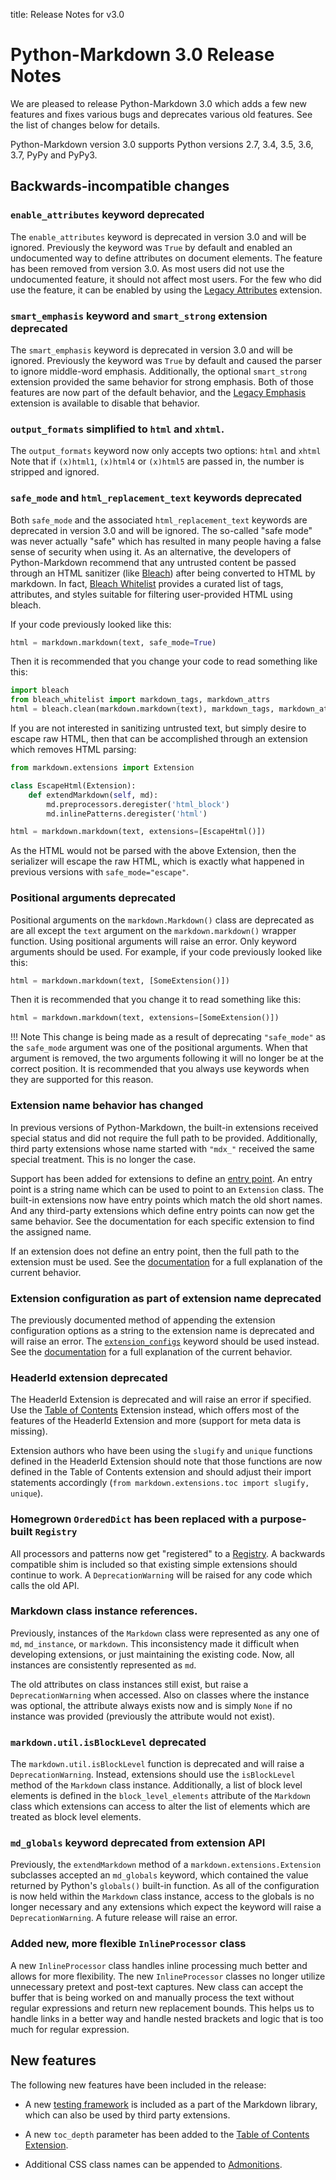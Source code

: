 title: Release Notes for v3.0

# Python-Markdown 3.0 Release Notes

We are pleased to release Python-Markdown 3.0 which adds a few new features and
fixes various bugs and deprecates various old features. See the list of changes
below for details.

Python-Markdown version 3.0 supports Python versions 2.7, 3.4, 3.5, 3.6, 3.7,
PyPy and PyPy3.

## Backwards-incompatible changes

### `enable_attributes` keyword deprecated

The `enable_attributes` keyword is deprecated in version 3.0 and will be
ignored. Previously the keyword was `True` by default and enabled an
undocumented way to define attributes on document elements. The feature has been
removed from version 3.0. As most users did not use the undocumented feature, it
should not affect most users. For the few who did use the feature, it can be
enabled by using the [Legacy Attributes](../extensions/legacy_attr.md)
extension.

### `smart_emphasis` keyword and `smart_strong` extension deprecated

The `smart_emphasis` keyword is deprecated in version 3.0 and will be ignored.
Previously the keyword was `True` by default and caused the parser to ignore
middle-word emphasis. Additionally, the optional `smart_strong` extension
provided the same behavior for strong emphasis. Both of those features are now
part of the default behavior, and the [Legacy
Emphasis](../extensions/legacy_em.md) extension is available to disable that
behavior.

### `output_formats` simplified to `html` and `xhtml`.

The `output_formats` keyword now only accepts two options: `html` and `xhtml`
Note that if `(x)html1`, `(x)html4` or `(x)html5` are passed in, the number is
stripped and ignored.

### `safe_mode` and `html_replacement_text` keywords deprecated

Both `safe_mode` and the associated `html_replacement_text` keywords are
deprecated in version 3.0 and will be ignored. The so-called "safe mode" was
never actually "safe" which has resulted in many people having a false sense of
security when using it. As an alternative, the developers of Python-Markdown
recommend that any untrusted content be passed through an HTML sanitizer (like
[Bleach]) after being converted to HTML by markdown. In fact, [Bleach Whitelist]
provides a curated list of tags, attributes, and styles suitable for filtering
user-provided HTML using bleach.

If your code previously looked like this:

```python
html = markdown.markdown(text, safe_mode=True)
```

Then it is recommended that you change your code to read something like this:

```python
import bleach
from bleach_whitelist import markdown_tags, markdown_attrs
html = bleach.clean(markdown.markdown(text), markdown_tags, markdown_attrs)
```

If you are not interested in sanitizing untrusted text, but simply desire to
escape raw HTML, then that can be accomplished through an extension which
removes HTML parsing:

```python
from markdown.extensions import Extension

class EscapeHtml(Extension):
    def extendMarkdown(self, md):
        md.preprocessors.deregister('html_block')
        md.inlinePatterns.deregister('html')

html = markdown.markdown(text, extensions=[EscapeHtml()])
```

As the HTML would not be parsed with the above Extension, then the serializer
will escape the raw HTML, which is exactly what happened in previous versions
with `safe_mode="escape"`.

[Bleach]: https://bleach.readthedocs.io/
[Bleach Whitelist]: https://github.com/yourcelf/bleach-whitelist

### Positional arguments deprecated

Positional arguments on the `markdown.Markdown()` class are deprecated as are
all except the `text` argument on the `markdown.markdown()` wrapper function.
Using positional arguments will raise an error. Only keyword arguments should be
used. For example, if your code previously looked like this:

```python
html = markdown.markdown(text, [SomeExtension()])
```

Then it is recommended that you change it to read something like this:

```python
html = markdown.markdown(text, extensions=[SomeExtension()])
```

!!! Note
    This change is being made as a result of deprecating `"safe_mode"` as the
    `safe_mode` argument was one of the positional arguments. When that argument
    is removed, the two arguments following it will no longer be at the correct
    position. It is recommended that you always use keywords when they are
    supported for this reason.

### Extension name behavior has changed

In previous versions of Python-Markdown, the built-in extensions received
special status and did not require the full path to be provided. Additionally,
third party extensions whose name started with `"mdx_"` received the same
special treatment. This is no longer the case.

Support has been added for extensions to define an [entry
point](../extensions/api.md#entry_point). An entry point is a string name which
can be used to point to an `Extension` class. The built-in extensions now have
entry points which match the old short names. And any third-party extensions
which define entry points can now get the same behavior. See the documentation
for each specific extension to find the assigned name.

If an extension does not define an entry point, then the full path to the
extension must be used. See the [documentation](../reference.md#extensions) for
a full explanation of the current behavior.

### Extension configuration as part of extension name deprecated

The previously documented method of appending the extension configuration
options as a string to the extension name is deprecated and will raise an error.
The [`extension_configs`](../reference.md#extension_configs) keyword should be
used instead. See the [documentation](../reference.md#extension_configs) for a
full explanation of the current behavior.

### HeaderId extension deprecated

The HeaderId Extension is deprecated and will raise an error if specified. Use
the [Table of Contents](../extensions/toc.md) Extension instead, which offers
most of the features of the HeaderId Extension and more (support for meta data
is missing).

Extension authors who have been using the `slugify` and `unique` functions
defined in the HeaderId Extension should note that those functions are now
defined in the Table of Contents extension and should adjust their import
statements accordingly (`from markdown.extensions.toc import slugify, unique`).

###  Homegrown `OrderedDict` has been replaced with a purpose-built `Registry`

All processors and patterns now get "registered" to a
[Registry](../extensions/api.md#registry). A backwards compatible shim is
included so that existing simple extensions should continue to work.
A `DeprecationWarning` will be raised for any code which calls the old API.

### Markdown class instance references.

Previously, instances of the `Markdown` class were represented as any one of
`md`, `md_instance`, or `markdown`. This inconsistency made it difficult when
developing extensions, or just maintaining the existing code. Now, all instances
are consistently represented as `md`.

The old attributes on class instances still exist, but raise a
`DeprecationWarning` when accessed. Also on classes where the instance was
optional, the attribute always exists now and is simply `None` if no instance
was provided (previously the attribute would not exist).

### `markdown.util.isBlockLevel` deprecated

The `markdown.util.isBlockLevel` function is deprecated and will raise a
`DeprecationWarning`. Instead, extensions should use the `isBlockLevel` method
of the `Markdown` class instance. Additionally, a list of block level elements
is defined in the `block_level_elements` attribute of the `Markdown` class which
extensions can access to alter the list of elements which are treated as block
level elements.

### `md_globals` keyword deprecated from extension API

Previously, the `extendMarkdown` method of a `markdown.extensions.Extension`
subclasses accepted an `md_globals` keyword, which contained the value returned
by Python's `globals()` built-in function. As all of the configuration is now
held within the `Markdown` class instance, access to the globals is no longer
necessary and any extensions which expect the keyword will raise a
`DeprecationWarning`. A future release will raise an error.

### Added new, more flexible `InlineProcessor` class

A new `InlineProcessor` class handles inline processing much better and allows
for more flexibility. The new `InlineProcessor` classes no longer utilize
unnecessary pretext and post-text captures. New class can accept the buffer that
is being worked on and manually process the text without regular expressions and
return new replacement bounds. This helps us to handle links in a better way and
handle nested brackets and logic that is too much for regular expression.

## New features

The following new features have been included in the release:

* A new [testing framework](../test_tools.md) is included as a part of the
  Markdown library, which can also be used by third party extensions.

* A new `toc_depth` parameter has been added to the
  [Table of Contents Extension](../extensions/toc.md).

* Additional CSS class names can be appended to
  [Admonitions](../extensions/admonition.md).
